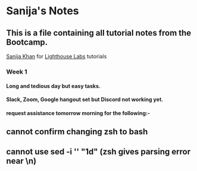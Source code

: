 # Sanija's Notes
## This is a file containing all tutorial notes from the Bootcamp.
[Sanija Khan](https://github.com/k-sanija) for [Lighthouse Labs](https://www.lighthouselabs.ca/) tutorials
### Week 1
#### Long and tedious day but easy tasks.
#### Slack, Zoom, Google hangout set but Discord not working yet.
#### request assistance tomorrow morning for the following:-
## cannot confirm changing zsh to bash
## cannot use sed -i '' "1d" (zsh gives parsing error near \n)

